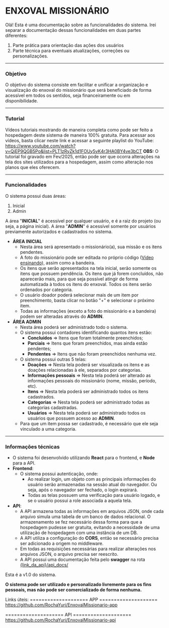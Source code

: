 # ENXOVAL MISSIONÁRIO

Olá! Esta é uma documentação sobre as funcionalidades do sistema. Irei separar a documentação dessas funcionalidades em duas partes diferentes:
 1.  Parte prática para orientação das ações dos usuários
 2.  Parte técnica para eventuais atualizações, correções ou personalizações.
___
### Objetivo
O objetivo do sistema consiste em facilitar e unificar a organização e visualização do enxoval do missionário que será beneficiado de forma acessível em todos os sentidos, seja financeiramente ou em disponibilidade.
___
### Tutorial
Vídeos tutoriais mostrando de maneira completa como pode ser feito a hospedagem deste sistema de maneira 100% gratuita. Para acessar aos vídeos, basta clicar neste link e acessar a seguinte playlist do YouTube: https://www.youtube.com/watch?v=QjEP9QGB5Po&list=PLT1zRyZk1d1FOUy5vK4r3HA0BY4ve3bCT 
**OBS:** O tutorial foi gravado em Fev/2025, então pode ser que ocorra alterações na tela dos sites utilizados para a hospedagem, assim como alteração nos planos que eles oferecem.
___
### Funcionalidades
O sistema possui duas áreas:
 1. Inicial
 2. Admin

A área "**INICIAL**" é acessível por qualquer usuário, e é a  raiz do projeto (ou seja, a página inicial).
A área "**ADMIN**" é acessível somente por usuários previamente autorizados e cadastrados no sistema.

- **ÁREA INICIAL**
    - Nesta área será apresentado o missionário(a), sua missão e os itens pendentes.
    - A foto do missionário pode ser editada no próprio código ([Vídeo ensinando](https://www.youtube.com/watch?v=e37VpI93pGg&list=PLT1zRyZk1d1FOUy5vK4r3HA0BY4ve3bCT&index=5)), assim como a bandeira.
    - Os itens que serão apresentados na tela inicial, serão somente os itens que possuem pendência. Os itens que já forem concluídos, não aparecerão mais, para que seja possível atingir de forma automatizada à todos os itens do enxoval. Todos os itens serão ordenados por categoria.
    - O usuário doador poderá selecionar mais de um item por preenchimento, basta clicar no botão "+" e selecionar o próximo item.
    - Todas as informações (exceto a foto do missionário e a bandeira) podem ser alteradas através do **ADMIN**.
- **ÁREA ADMIN**
    - Nesta área poderá ser administrado todo o sistema.
    - O sistema possui contadores identificando quantos itens estão:
        - **Concluídos** => Itens que foram totalmente preenchidos;
        - **Parciais** => Itens que foram preenchidos, mas ainda estão pendentes;
        - **Pendentes** => Itens que não foram preenchidos nenhuma vez.
    - O sistema possui outras 5 telas:
        - **Doações** => Nesta tela poderá ser visualizada os itens e as doações relacionadas à ele, separados por categorias.
        - **Informações pessoais** => Nesta tela poderá ser alterado as informações pessoais do missionário (nome, missão, período, etc).
        - **Itens** => Nesta tela poderá ser administrado todos os itens cadastrados.
        - **Categorias** => Nesta tela poderá ser administrado todas as categorias cadastradas.
        - **Usuários** => Nesta tela poderá ser administrado todos os usuários que possuem acesso ao **ADMIN**.
    - Para que um item possa ser cadastrado, é necessário que ele seja vinculado a uma categoria.
---
### Informações técnicas
- O sistema foi desenvolvido utilizando **React** para o frontend, e **Node** para a API.
- **Frontend**:
    - O sistema possui autenticação, onde:
        - Ao realizar login, um objeto com as principais informações do usuário serão armazenadas na sessão atual do navegador. Ou seja, após o navegador ser fechado, o login expirará.
        - Todas as telas possuem uma verificação para usuário logado, e se o usuário possui a role associada a aquela tela.
- **API**:
    - A API armazena todas as informações em arquivos JSON, onde cada arquivo simula uma tabela de um banco de dados relacional. O armazenamento se fez necessário dessa forma para que a hospedagem pudesse ser gratuita, evitando a necessidade de uma utilização de hospedagem com uma instância de um DB.
    - A API utiliza a configuração do **CORS**, então se necessário precisa ser adicionado a origem no middleware.
    - Em todas as requisições necessárias para realizar alterações nos arquivos JSON, o arquivo precisa ser reescrito.
    - A API possui uma documentação feita pelo **swagger** na rota [{link_da_api}/api_docs/](%7Blink_da_api%7D/api-docs/)

Esta é a v1.0 do sistema. 

**O sistema pode ser utilizado e personalizado livremente para os fins pessoais, mas não pode ser comercializado de forma nenhuma.**

Links úteis:
==================== APP ====================
https://github.com/RochaYuri/EnxovalMissionario-app

==================== API ====================
https://github.com/RochaYuri/EnxovalMissionario-api